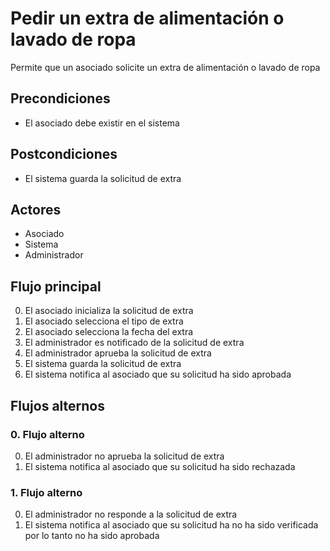 # Pedir un extra de alimentación o lavado de ropa

Permite que un asociado solicite un extra de alimentación o lavado de ropa

## Precondiciones

* El asociado debe existir en el sistema

## Postcondiciones

* El sistema guarda la solicitud de extra

## Actores

* Asociado
* Sistema
* Administrador

## Flujo principal

0. El asociado inicializa la solicitud de extra
1. El asociado selecciona el tipo de extra
2. El asociado selecciona la fecha del extra
3. El administrador es notificado de la solicitud de extra
4. El administrador aprueba la solicitud de extra
5. El sistema guarda la solicitud de extra
6. El sistema notifica al asociado que su solicitud ha sido aprobada

## Flujos alternos

### 0.  Flujo alterno

0. El administrador no aprueba la solicitud de extra
1. El sistema notifica al asociado que su solicitud ha sido rechazada

### 1.  Flujo alterno

0. El administrador no responde a la solicitud de extra
1. El sistema notifica al asociado que su solicitud ha no ha sido verificada por lo tanto no ha sido aprobada

